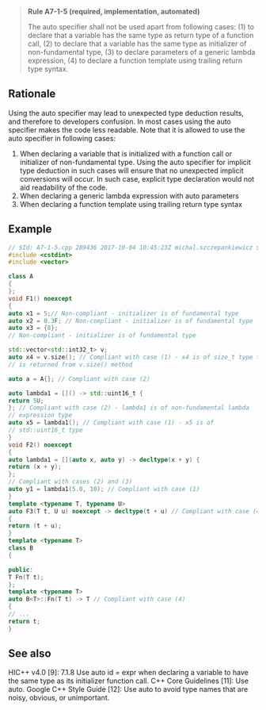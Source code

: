 > **Rule A7-1-5 (required, implementation, automated)**
>
> The auto specifier shall not be used apart from following cases: (1) to declare
> that a variable has the same type as return type of a function call, (2) to
> declare that a variable has the same type as initializer of non-fundamental
> type, (3) to declare parameters of a generic lambda expression, (4) to declare a
> function template using trailing return type syntax.

## Rationale

Using the auto specifier may lead to unexpected type deduction results, and
therefore to developers confusion. In most cases using the auto specifier makes the
code less readable.
Note that it is allowed to use the auto specifier in following cases:

1. When declaring a variable that is initialized with a function call or initializer of
   non-fundamental type. Using the auto specifier for implicit type deduction in
   such cases will ensure that no unexpected implicit conversions will occur. In
   such case, explicit type declaration would not aid readability of the code.
2. When declaring a generic lambda expression with auto parameters
3. When declaring a function template using trailing return type syntax

## Example

```cpp
// $Id: A7-1-5.cpp 289436 2017-10-04 10:45:23Z michal.szczepankiewicz $
#include <cstdint>
#include <vector>

class A
{
};
void F1() noexcept
{
auto x1 = 5;// Non-compliant - initializer is of fundamental type
auto x2 = 0.3F; // Non-compliant - initializer is of fundamental type
auto x3 = {8};
// Non-compliant - initializer is of fundamental type

std::vector<std::int32_t> v;
auto x4 = v.size(); // Compliant with case (1) - x4 is of size_t type that
// is returned from v.size() method

auto a = A{}; // Compliant with case (2)

auto lambda1 = []() -> std::uint16_t {
return 5U;
}; // Compliant with case (2) - lambda1 is of non-fundamental lambda
// expression type
auto x5 = lambda1(); // Compliant with case (1) - x5 is of
// std::uint16_t type
}
void F2() noexcept
{
auto lambda1 = [](auto x, auto y) -> decltype(x + y) {
return (x + y);
};
// Compliant with cases (2) and (3)
auto y1 = lambda1(5.0, 10); // Compliant with case (1)
}
template <typename T, typename U>
auto F3(T t, U u) noexcept -> decltype(t + u) // Compliant with case (4)
{
return (t + u);
}
template <typename T>
class B
{

public:
T Fn(T t);
};
template <typename T>
auto B<T>::Fn(T t) -> T // Compliant with case (4)
{
// ...
return t;
}

```

## See also

HIC++ v4.0 [9]: 7.1.8 Use auto id = expr when declaring a variable to have the
same type as its initializer function call.
C++ Core Guidelines [11]: Use auto.
Google C++ Style Guide [12]: Use auto to avoid type names that are noisy,
obvious, or unimportant.
